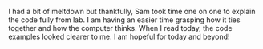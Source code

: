 I had a bit of meltdown but thankfully, Sam took time one on one to explain the code fully from lab.  I am having an easier time grasping how it ties together and how the computer thinks.  When I read today, the code examples looked clearer to me.  I am hopeful for today and beyond!
